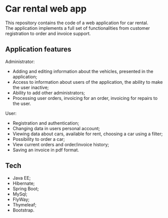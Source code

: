 # Car rental web app
This repository contains the code of a web application for car rental.  
The application implements a full set of functionalities from customer registration to order and invoice support.
## Application features

Administrator:  
- Adding and editing information about the vehicles, presented in the application;  
- Access to information about users of the application, the ability to make the user inactive;
- Ability to add other administrators;
- Processing user orders, invoicing for an order, invoicing for repairs to the user.  
  
User:
- Registration and authentication;  
- Changing data in users personal account;  
- Viewing data about cars, available for rent, choosing a car using a filter;  
- Possibility to order a car;
- View current orders and order/invoice history;
- Saving an invoice in pdf format.

## Tech  

- Java EE;
- Hibernate;
- Spring Boot;
- MySql;
- FlyWay;  
- Thymeleaf;
- Bootstrap.
